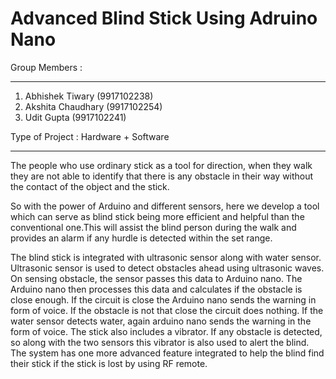 # Advanced Blind Stick Using Adruino Nano

Group Members :

_____________


1) Abhishek Tiwary       (9917102238)
2) Akshita Chaudhary     (9917102254)
3) Udit Gupta            (9917102241)


Type of Project : Hardware + Software

_______________


The people who use ordinary stick as a tool for direction, when they walk they are not able to identify that there is any obstacle in their way without the contact of the object and the stick.


So with the power of Arduino and different sensors, here we develop a tool which can serve as blind stick being more efficient and helpful than the conventional one.This will assist the blind person during the walk and provides an alarm if any hurdle is detected within the set range.


The blind stick is integrated with ultrasonic sensor along with water sensor. Ultrasonic sensor is used to detect obstacles ahead using ultrasonic waves. On sensing obstacle, the sensor passes this data to Arduino nano. The Arduino nano then processes this data and calculates if the obstacle is close enough. If the circuit is close the Arduino nano sends the warning in form of voice. If the obstacle is not that close the circuit does nothing. If the water sensor detects water, again arduino nano sends the warning in the form of voice. The stick also includes a vibrator. If any obstacle is detected, so along with the two sensors this vibrator is also used to alert the blind. The system has one more advanced feature integrated to help the blind find their stick if the stick is lost by using RF remote.
